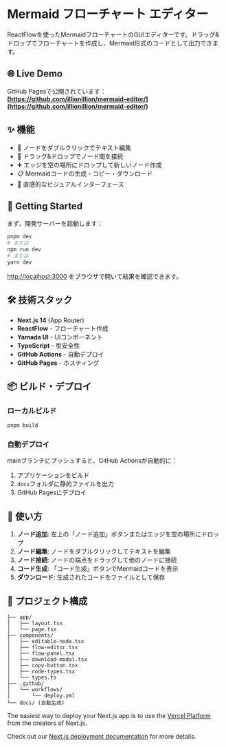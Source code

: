 # Mermaid フローチャート エディター

ReactFlowを使ったMermaidフローチャートのGUIエディターです。ドラッグ&ドロップでフローチャートを作成し、Mermaid形式のコードとして出力できます。

## 🌐 Live Demo

GitHub Pagesで公開されています：
**[https://github.com/illionillion/mermaid-editor/](https://github.com/illionillion/mermaid-editor/)**

## ✨ 機能

- 📝 ノードをダブルクリックでテキスト編集
- 🔗 ドラッグ&ドロップでノード間を接続
- ➕ エッジを空の場所にドロップして新しいノード作成
- 📋 Mermaidコードの生成・コピー・ダウンロード
- 🎨 直感的なビジュアルインターフェース

## 🚀 Getting Started

まず、開発サーバーを起動します：

```bash
pnpm dev
# または
npm run dev
# または
yarn dev
```

[http://localhost:3000](http://localhost:3000) をブラウザで開いて結果を確認できます。

## 🛠️ 技術スタック

- **Next.js 14** (App Router)
- **ReactFlow** - フローチャート作成
- **Yamada UI** - UIコンポーネント
- **TypeScript** - 型安全性
- **GitHub Actions** - 自動デプロイ
- **GitHub Pages** - ホスティング

## 📦 ビルド・デプロイ

### ローカルビルド
```bash
pnpm build
```

### 自動デプロイ
mainブランチにプッシュすると、GitHub Actionsが自動的に：
1. アプリケーションをビルド
2. `docs`フォルダに静的ファイルを出力
3. GitHub Pagesにデプロイ

## 🎯 使い方

1. **ノード追加**: 左上の「ノード追加」ボタンまたはエッジを空の場所にドロップ
2. **ノード編集**: ノードをダブルクリックしてテキストを編集
3. **ノード接続**: ノードの端点をドラッグして他のノードに接続
4. **コード生成**: 「コード生成」ボタンでMermaidコードを表示
5. **ダウンロード**: 生成されたコードをファイルとして保存

## 📁 プロジェクト構成

```
├── app/
│   ├── layout.tsx
│   └── page.tsx
├── components/
│   ├── editable-node.tsx
│   ├── flow-editor.tsx
│   ├── flow-panel.tsx
│   ├── download-modal.tsx
│   ├── copy-button.tsx
│   ├── node-types.tsx
│   └── types.ts
├── .github/
│   └── workflows/
│       └── deploy.yml
└── docs/ (自動生成)
```

The easiest way to deploy your Next.js app is to use the [Vercel Platform](https://vercel.com/new?utm_medium=default-template&filter=next.js&utm_source=create-next-app&utm_campaign=create-next-app-readme) from the creators of Next.js.

Check out our [Next.js deployment documentation](https://nextjs.org/docs/deployment) for more details.
